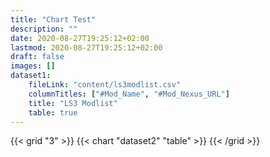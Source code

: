 ```yaml
---
title: "Chart Test"
description: ""
date: 2020-08-27T19:25:12+02:00
lastmod: 2020-08-27T19:25:12+02:00
draft: false
images: []
dataset1:
    fileLink: "content/ls3modlist.csv"
    columnTitles: ["#Mod_Name", "#Mod_Nexus_URL"]
    title: "LS3 Modlist"
    table: true
---
```



{{< grid "3" >}} {{< chart "dataset2" "table" >}} {{< /grid >}}